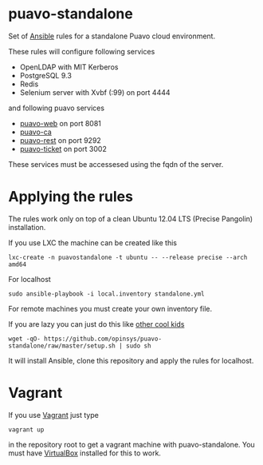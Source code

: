 # puavo-standalone

Set of [Ansible][] rules for a standalone Puavo cloud environment.

These rules will configure following services

  - OpenLDAP with MIT Kerberos
  - PostgreSQL 9.3
  - Redis
  - Selenium server with Xvbf (:99) on port 4444

and following puavo services

  - [puavo-web](https://github.com/opinsys/puavo-users) on port 8081
  - [puavo-ca](https://github.com/opinsys/puavo-ca)
  - [puavo-rest](https://github.com/opinsys/puavo-users/tree/master/rest) on port 9292
  - [puavo-ticket](https://github.com/opinsys/puavo-ticket) on port 3002

These services must be accessesed using the fqdn of the server.

# Applying the rules

The rules work only on top of a clean Ubuntu 12.04 LTS (Precise Pangolin)
installation.

If you use LXC the machine can be created like this

    lxc-create -n puavostandalone -t ubuntu -- --release precise --arch amd64

For localhost

    sudo ansible-playbook -i local.inventory standalone.yml

For remote machines you must create your own inventory file.

If you are lazy you can just do this like [other cool kids](http://curlpipesh.tumblr.com/)

    wget -qO- https://github.com/opinsys/puavo-standalone/raw/master/setup.sh | sudo sh

It will install Ansible, clone this repository and apply the rules for localhost.

# Vagrant

If you use [Vagrant][] just type

    vagrant up

in the repository root to get a vagrant machine with puavo-standalone. You must have [VirtualBox][] installed for this to work.

[Ansible]: http://ansible.com
[Vagrant]: https://www.vagrantup.com/
[VirtualBox]: https://www.virtualbox.org/


